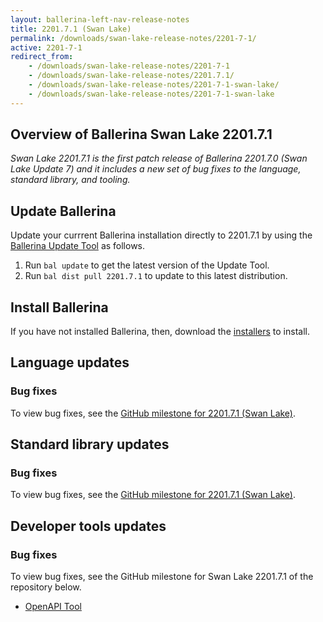 ```yaml
---
layout: ballerina-left-nav-release-notes
title: 2201.7.1 (Swan Lake) 
permalink: /downloads/swan-lake-release-notes/2201-7-1/
active: 2201-7-1
redirect_from: 
    - /downloads/swan-lake-release-notes/2201-7-1
    - /downloads/swan-lake-release-notes/2201.7.1/
    - /downloads/swan-lake-release-notes/2201-7-1-swan-lake/
    - /downloads/swan-lake-release-notes/2201-7-1-swan-lake
---
```


## Overview of Ballerina Swan Lake 2201.7.1

<em>Swan Lake 2201.7.1 is the first patch release of Ballerina 2201.7.0 (Swan Lake Update 7) and it includes a new set of bug fixes to the language, standard library, and tooling.</em>

## Update Ballerina

Update your currrent Ballerina installation directly to 2201.7.1 by using the [Ballerina Update Tool](/learn/cli-documentation/update-tool/) as follows.

1. Run `bal update` to get the latest version of the Update Tool.
2. Run `bal dist pull 2201.7.1` to update to this latest distribution.

## Install Ballerina

If you have not installed Ballerina, then, download the [installers](/downloads/#swanlake) to install.

## Language updates

### Bug fixes

To view bug fixes, see the [GitHub milestone for 2201.7.1 (Swan Lake)](https://github.com/ballerina-platform/ballerina-lang/issues?q=is%3Aissue+milestone%3A2201.7.1+label%3AType%2FBug+is%3Aclosed).

## Standard library updates

### Bug fixes

To view bug fixes, see the [GitHub milestone for 2201.7.1 (Swan Lake)](https://github.com/ballerina-platform/ballerina-standard-library/issues?q=is%3Aissue+milestone%3A2201.7.1+label%3AType%2FBug+is%3Aclosed+).

## Developer tools updates

### Bug fixes

To view bug fixes, see the GitHub milestone for Swan Lake 2201.7.1 of the repository below.
- [OpenAPI Tool](https://github.com/ballerina-platform/openapi-tools/issues?q=is%3Aclosed+milestone%3A%22Swan+Lake+2201.7.1+%22+label%3AType%2FBug)
